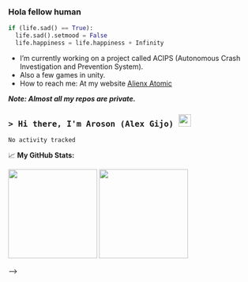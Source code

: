 ### Hola fellow human 
```python
if (life.sad() == True):
  life.sad().setmood = False
  life.happiness = life.happiness + Infinity
```

- I’m currently working on a project called ACIPS (Autonomous Crash Investigation and Prevention System).
- Also a few games in unity.
- How to reach me: At my website [Alienx Atomic](https://alienx-atomic.xyz/)

***Note: Almost all my repos are private.***



### <samp>&gt; Hi there, I'm Aroson (Alex Gijo) <img src="https://media.giphy.com/media/hvRJCLFzcasrR4ia7z/giphy.gif" width="25"> </samp>

<!--[![Linkedin Badge](https://img.shields.io/badge/-LinkedIn-0e76a8?style=flat-square&logo=Linkedin&logoColor=white)](https://www.linkedin.com/in/alex-gijo-119812234/)
[![Website Badge](https://img.shields.io/badge/Website-3b5998?style=flat-square&logo=google-chrome&logoColor=white)](https://alienx-atomic.xyz/)




### Glad to see you here! &nbsp; ![](https://visitor-badge.glitch.me/badge?page_id=Gapur.Gapur)

I am a full-stack software engineer and writer. I love programming, writing, speaking and traveling.

As a software engineer, I enjoy using my obsessive attention to detail, my unequivocal love for making things that change the world. That's why I like to make things that make a difference.

<img align="right" alt="GIF" src="https://github.com/Gapur/Gapur/blob/main/assets/coding.gif?raw=true" width="408" height="318" />
  

**Talking about Personal Stuffs:**

- <img src="https://github.com/Gapur/Gapur/blob/main/assets/developer.gif?raw=true" width="21" />&nbsp;&nbsp; I’m currently working on something cool;
- <img src="https://github.com/Gapur/Gapur/blob/main/assets/lightning.gif?raw=true" width="21" />&nbsp;&nbsp; I’m currently learning Data Structures and Algorithms on [leetcode](https://leetcode.com/GKassym);
- <img src="https://github.com/Gapur/Gapur/blob/main/assets/message.gif?raw=true" width="21" />&nbsp;&nbsp; Ask me about anything, I am happy to help;
- <img src="https://github.com/Gapur/Gapur/blob/main/assets/laptop.gif?raw=true" width="21" />&nbsp;&nbsp; I regulary write articles on [medium](https://gapur-kassym.medium.com);
- <img src="https://github.com/Gapur/Gapur/blob/main/assets/letterbox.gif?raw=true" width="21" />&nbsp;&nbsp; How to reach me: gapur.kassym@gmail.com;
- <img src="https://github.com/Gapur/Gapur/blob/main/assets/doc.gif?raw=true" width="21" />&nbsp;&nbsp; [Resume](https://gkassym.netlify.app/Resume.pdf).

</br>

📊 **This Week I Spent My Time On:**
<!--START_SECTION:waka-->

```text
No activity tracked
```

<!--END_SECTION:waka-->


📈 **My GitHub Stats:**

<p>
  <img height="180em" src="https://github-readme-stats.vercel.app/api?username=Gapur&show_icons=true&hide_border=true&&count_private=true&include_all_commits=true" />
  <img height="180em" src="https://github-readme-stats.vercel.app/api/top-langs/?username=Gapur&exclude_repo=KNN-Image-Classification&show_icons=true&hide_border=true&layout=compact&langs_count=8"/>
</p>-->
<!--**Aroson1/Aroson1** is a ✨ _special_ ✨ repository because its `README.md` (this file) appears on your GitHub profile.-->

